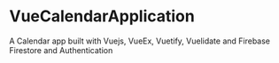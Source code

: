 # VueCalendarApplication
A Calendar app built with Vuejs, VueEx, Vuetify, Vuelidate and Firebase Firestore and Authentication
